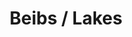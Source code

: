 ---
ee_id: '4399'
site: '1'
type: '2'
long_id: 2017-074 Beibs / Lakes
url: 2017-074-beibs-lakes
title: Beibs / Lakes
year: '2017'
medium: 1920x1080 H.264/MPEG-4 Part 10 looped digital file (from 11 lossless TIFS),
  media player, 65–75” flatscreen, armature, various cables
commission:
dims:
pitch:
ps:
live_url:
related:
youtube:
imgs: beibs-lakes-2017-074-digital-database-dt--ZM6W.jpg
subheading:
display_year: '2017'
download:
add_credit:
add_credits:
related_code:
layout: things-i-made
---